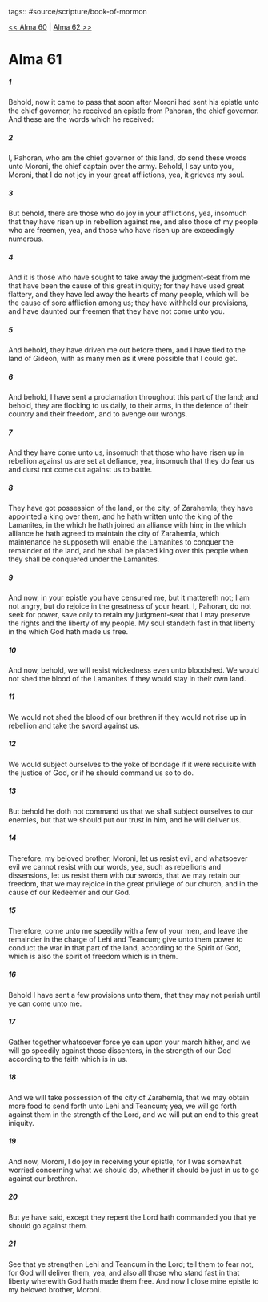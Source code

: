 tags:: #source/scripture/book-of-mormon

[<< Alma 60](/Book_of_Mormon/09_Alma/Alma_60.md) | [Alma 62 >>](/Book_of_Mormon/09_Alma/Alma_62.md)

# Alma 61

##### 1

Behold, now it came to pass that soon after Moroni had sent his epistle unto the chief governor, he received an epistle from Pahoran, the chief governor. And these are the words which he received:

##### 2

I, Pahoran, who am the chief governor of this land, do send these words unto Moroni, the chief captain over the army. Behold, I say unto you, Moroni, that I do not joy in your great afflictions, yea, it grieves my soul.

##### 3

But behold, there are those who do joy in your afflictions, yea, insomuch that they have risen up in rebellion against me, and also those of my people who are freemen, yea, and those who have risen up are exceedingly numerous.

##### 4

And it is those who have sought to take away the judgment-seat from me that have been the cause of this great iniquity; for they have used great flattery, and they have led away the hearts of many people, which will be the cause of sore affliction among us; they have withheld our provisions, and have daunted our freemen that they have not come unto you.

##### 5

And behold, they have driven me out before them, and I have fled to the land of Gideon, with as many men as it were possible that I could get.

##### 6

And behold, I have sent a proclamation throughout this part of the land; and behold, they are flocking to us daily, to their arms, in the defence of their country and their freedom, and to avenge our wrongs.

##### 7

And they have come unto us, insomuch that those who have risen up in rebellion against us are set at defiance, yea, insomuch that they do fear us and durst not come out against us to battle.

##### 8

They have got possession of the land, or the city, of Zarahemla; they have appointed a king over them, and he hath written unto the king of the Lamanites, in the which he hath joined an alliance with him; in the which alliance he hath agreed to maintain the city of Zarahemla, which maintenance he supposeth will enable the Lamanites to conquer the remainder of the land, and he shall be placed king over this people when they shall be conquered under the Lamanites.

##### 9

And now, in your epistle you have censured me, but it mattereth not; I am not angry, but do rejoice in the greatness of your heart. I, Pahoran, do not seek for power, save only to retain my judgment-seat that I may preserve the rights and the liberty of my people. My soul standeth fast in that liberty in the which God hath made us free.

##### 10

And now, behold, we will resist wickedness even unto bloodshed. We would not shed the blood of the Lamanites if they would stay in their own land.

##### 11

We would not shed the blood of our brethren if they would not rise up in rebellion and take the sword against us.

##### 12

We would subject ourselves to the yoke of bondage if it were requisite with the justice of God, or if he should command us so to do.

##### 13

But behold he doth not command us that we shall subject ourselves to our enemies, but that we should put our trust in him, and he will deliver us.

##### 14

Therefore, my beloved brother, Moroni, let us resist evil, and whatsoever evil we cannot resist with our words, yea, such as rebellions and dissensions, let us resist them with our swords, that we may retain our freedom, that we may rejoice in the great privilege of our church, and in the cause of our Redeemer and our God.

##### 15

Therefore, come unto me speedily with a few of your men, and leave the remainder in the charge of Lehi and Teancum; give unto them power to conduct the war in that part of the land, according to the Spirit of God, which is also the spirit of freedom which is in them.

##### 16

Behold I have sent a few provisions unto them, that they may not perish until ye can come unto me.

##### 17

Gather together whatsoever force ye can upon your march hither, and we will go speedily against those dissenters, in the strength of our God according to the faith which is in us.

##### 18

And we will take possession of the city of Zarahemla, that we may obtain more food to send forth unto Lehi and Teancum; yea, we will go forth against them in the strength of the Lord, and we will put an end to this great iniquity.

##### 19

And now, Moroni, I do joy in receiving your epistle, for I was somewhat worried concerning what we should do, whether it should be just in us to go against our brethren.

##### 20

But ye have said, except they repent the Lord hath commanded you that ye should go against them.

##### 21

See that ye strengthen Lehi and Teancum in the Lord; tell them to fear not, for God will deliver them, yea, and also all those who stand fast in that liberty wherewith God hath made them free. And now I close mine epistle to my beloved brother, Moroni.
